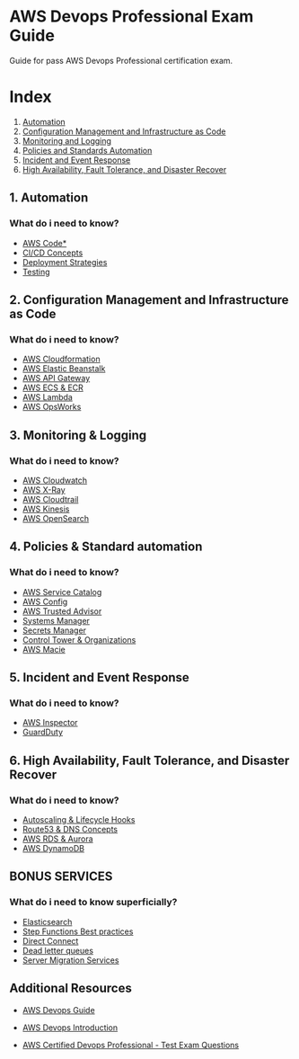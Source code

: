 # AWS Devops Professional Exam Guide
Guide for pass AWS Devops Professional certification exam.

# Index
1. [Automation](#Automation)
2. [Configuration Management and Infrastructure as Code](#IaC)
3. [Monitoring and Logging](#Monitoring)
4. [Policies and Standards Automation](#Policies)
5. [Incident and Event Response](#Events)
6. [High Availability, Fault Tolerance, and Disaster Recover](#HA) 

<a name="Automation"></a>
## 1. Automation
### What do i need to know?

- [AWS Code*](./Automation/Code*.md)
- [CI/CD Concepts](./Automation/CICD.md)
- [Deployment Strategies](./Automation/Deployment.md)
- [Testing](./Automation/Testing.md)

<a name="IaC"></a>
## 2. Configuration Management and Infrastructure as Code
### What do i need to know?

- [AWS Cloudformation](./IaC/Cloudformation.md)
- [AWS Elastic Beanstalk](./IaC/ElasticBeanstalk.md)
- [AWS API Gateway](./IaC/APIGateway.md)
- [AWS ECS & ECR](./IaC/ECS.md)
- [AWS Lambda](./IaC/Lambda.md)
- [AWS OpsWorks](./IaC/OpsWorks.md)

<a name="Monitoring"></a>
## 3. Monitoring & Logging
### What do i need to know?

- [AWS Cloudwatch](./Monitoring/Cloudwatch.md)
- [AWS X-Ray](./Monitoring/Xray.md)
- [AWS Cloudtrail](./Monitoring/Cloudtrail.md)
- [AWS Kinesis](./Monitoring/Kinesis.md)
- [AWS OpenSearch](./Monitoring/Opensearch.md)

<a name="Policies"></a>
## 4. Policies & Standard automation
### What do i need to know?

- [AWS Service Catalog](./Policies/ServiceCatalog.md)
- [AWS Config](./Policies/Config.md)
- [AWS Trusted Advisor](./Policies/TrustedAdvisor.md)
- [Systems Manager](./Policies/SSM.md)
- [Secrets Manager](./Policies/SecretsManager.md)
- [Control Tower & Organizations](./Policies/Organizations.md)
- [AWS Macie](./Policies/Macie.md)


<a name="Events"></a>
## 5. Incident and Event Response
### What do i need to know?
- [AWS Inspector](./Incidents/Inspector.md)
- [GuardDuty](./Incidents/GuardDuty.md)

<a name="HA"></a>
## 6. High Availability, Fault Tolerance, and Disaster Recover 
### What do i need to know?
- [Autoscaling & Lifecycle Hooks](./HA/Autoscaling.md)
- [Route53 & DNS Concepts](./HA/Route53.md)
- [AWS RDS & Aurora](./HA/RDS.md)
- [AWS DynamoDB](./HA/DynamoDB.md)


## BONUS SERVICES
### What do i need to know superficially?
- [Elasticsearch](./Miscellaneous/Elasticsearch.md)
- [Step Functions Best practices](./Miscellaneous/StepFunctions.md)
- [Direct Connect](./Miscellaneous/DirectConnect.md)
- [Dead letter queues](./Miscellaneous/DLQ.md)
- [Server Migration Services](./Miscellaneous/ServerMigration.md)

## Additional Resources

- [AWS Devops Guide](https://d1.awsstatic.com/training-and-certification/docs-devops-pro/AWS-Certified-DevOps-Engineer-Professional_Exam-Guide.pdf)

- [AWS Devops Introduction](https://d1.awsstatic.com/whitepapers/AWS_DevOps.pdf)

- [AWS Certified Devops Professional - Test Exam Questions](https://d1.awsstatic.com/training-and-certification/docs-devops-pro/AWS-Certified-DevOps-Engineer-Professional_Sample-Questions.pdf)